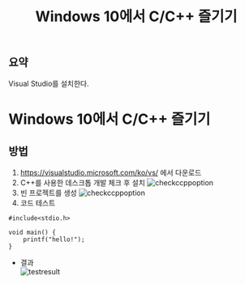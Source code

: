 ﻿---
title: Windows 10에서 C/C++ 즐기기
categories: programming
tags: Windows, C, C++
---

## 요약<br/>
Visual Studio를 설치한다.

<!-- more -->

# Windows 10에서 C/C++ 즐기기

## 방법
1. https://visualstudio.microsoft.com/ko/vs/ 에서 다운로드
2. C++를 사용한 데스크톱 개발 체크 후 설치
![checkccppoption](http://drive.google.com/uc?export=view&id=1K7EZqDEfVXK_6clL2bbbEdCl13GWZ_cd)
3. 빈 프로젝트를 생성
![checkccppoption](http://drive.google.com/uc?export=view&id=1vapfD05I5m1ii9zvthGRTJg3e8Ga5_P-)
4. 코드 테스트<br/>
```
#include<stdio.h>

void main() {
	printf("hello!");
}
```
* 결과<br/>
![testresult](http://drive.google.com/uc?export=view&id=1TX0fwwlvxdrYdLSFPrV5tHvls8ivIOGX)